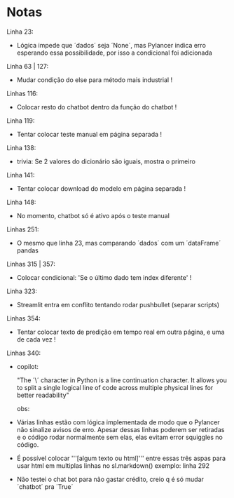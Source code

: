 # Notas

Linha 23:
 - Lógica impede que ´dados´ seja ´None´, mas Pylancer indica erro esperando essa possibilidade, por isso a condicional foi adicionada

Linha 63 | 127:
- Mudar condição do else para método mais industrial                                  !

Linhas 116:
- Colocar resto do chatbot dentro da função do chatbot                                !

Linha 119:
- Tentar colocar teste manual em página separada                                      !

Linha 138:
- trivia: Se 2 valores do dicionário são iguais, mostra o primeiro

Linha 141:
- Tentar colocar download do modelo em página separada                                !

Linha 148:
- No momento, chatbot só é ativo após o teste manual

Linhas 251:
- O mesmo que linha 23, mas comparando ´dados´ com um ´dataFrame´ pandas

Linhas 315 | 357:
- Colocar condicional: 'Se o último dado tem index diferente'                          !

Linha 323:
- Streamlit entra em conflito tentando rodar pushbullet (separar scripts)

Linhas 354:
- Tentar colocar texto de predição em tempo real em outra página, e uma de cada vez    !

Linhas 340:
- copilot:

  "The ´\´ character in Python is a line continuation character. It allows you to split a single logical line of code across multiple physical lines for better readability"


  obs:
-  Várias linhas estão com lógica implementada de modo que o Pylancer não sinalize avisos de erro. Apesar dessas linhas poderem ser retiradas e o código rodar normalmente sem elas, elas evitam error squiggles no código.

- É possível colocar '''[algum texto ou html]''' entre essas três aspas para usar html em multiplas linhas no sl.markdown()
  exemplo: linha 292

- Não testei o chat bot para não gastar crédito, creio q é só mudar ´chatbot´ pra ´True´
